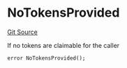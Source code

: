 # NoTokensProvided
[Git Source](https://github.com/FloorDAO/floor-v2/blob/fce0c6edadd90eef36eb24d13cfb5b386eeb9d00/src/contracts/actions/nftx/SellNftsForEth.sol)

If no tokens are claimable for the caller


```solidity
error NoTokensProvided();
```

